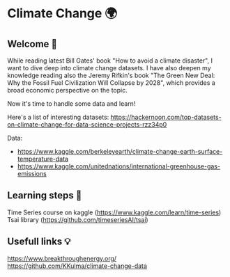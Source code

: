 # Climate Change :earth_africa:

## Welcome :wave:

While reading latest Bill Gates' book "How to avoid a climate disaster", I want to dive deep into climate change datasets. 
I have also deepen my knowledge reading also the Jeremy Rifkin's book "The Green New Deal: Why the Fossil Fuel Civilization Will Collapse by 2028", which provides a broad economic perspective on the topic.

Now it's time to handle some data and learn!

Here's a list of interesting datasets:
https://hackernoon.com/top-datasets-on-climate-change-for-data-science-projects-rzz34p0

Data:
- https://www.kaggle.com/berkeleyearth/climate-change-earth-surface-temperature-data 
- https://www.kaggle.com/unitednations/international-greenhouse-gas-emissions 

## Learning steps :rocket:
Time Series course on kaggle (https://www.kaggle.com/learn/time-series)  
Tsai library (https://github.com/timeseriesAI/tsai)

## Usefull links :bulb:
https://www.breakthroughenergy.org/  
https://github.com/KKulma/climate-change-data
